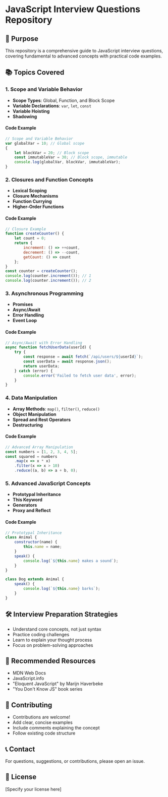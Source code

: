 # JavaScript Interview Questions Repository

## 🎯 Purpose
This repository is a comprehensive guide to JavaScript interview questions, covering fundamental to advanced concepts with practical code examples.

## 📚 Topics Covered

### 1. Scope and Variable Behavior
- **Scope Types**: Global, Function, and Block Scope
- **Variable Declarations**: `var`, `let`, `const`
- **Variable Hoisting**
- **Shadowing**

#### Code Example
```javascript
// Scope and Variable Behavior
var globalVar = 10; // Global scope
{
    let blockVar = 20; // Block scope
    const immutableVar = 30; // Block scope, immutable
    console.log(globalVar, blockVar, immutableVar);
}
```

### 2. Closures and Function Concepts
- **Lexical Scoping**
- **Closure Mechanisms**
- **Function Currying**
- **Higher-Order Functions**

#### Code Example
```javascript
// Closure Example
function createCounter() {
    let count = 0;
    return {
        increment: () => ++count,
        decrement: () => --count,
        getCount: () => count
    };
}
const counter = createCounter();
console.log(counter.increment()); // 1
console.log(counter.increment()); // 2
```

### 3. Asynchronous Programming
- **Promises**
- **Async/Await**
- **Error Handling**
- **Event Loop**

#### Code Example
```javascript
// Async/Await with Error Handling
async function fetchUserData(userId) {
    try {
        const response = await fetch(`/api/users/${userId}`);
        const userData = await response.json();
        return userData;
    } catch (error) {
        console.error('Failed to fetch user data', error);
    }
}
```

### 4. Data Manipulation
- **Array Methods**: `map()`, `filter()`, `reduce()`
- **Object Manipulation**
- **Spread and Rest Operators**
- **Destructuring**

#### Code Example
```javascript
// Advanced Array Manipulation
const numbers = [1, 2, 3, 4, 5];
const squared = numbers
    .map(x => x * x)
    .filter(x => x > 10)
    .reduce((a, b) => a + b, 0);
```

### 5. Advanced JavaScript Concepts
- **Prototypal Inheritance**
- **This Keyword**
- **Generators**
- **Proxy and Reflect**

#### Code Example
```javascript
// Prototypal Inheritance
class Animal {
    constructor(name) {
        this.name = name;
    }
    speak() {
        console.log(`${this.name} makes a sound`);
    }
}

class Dog extends Animal {
    speak() {
        console.log(`${this.name} barks`);
    }
}
```

## 🛠 Interview Preparation Strategies
- Understand core concepts, not just syntax
- Practice coding challenges
- Learn to explain your thought process
- Focus on problem-solving approaches

## 📝 Recommended Resources
- MDN Web Docs
- JavaScript.info
- "Eloquent JavaScript" by Marijn Haverbeke
- "You Don't Know JS" book series

## 🤝 Contributing
- Contributions are welcome!
- Add clear, concise examples
- Include comments explaining the concept
- Follow existing code structure

## 📞 Contact
For questions, suggestions, or contributions, please open an issue.

## 📜 License
[Specify your license here]
